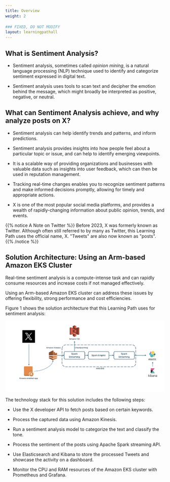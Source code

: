 ```yaml
---
title: Overview
weight: 2

### FIXED, DO NOT MODIFY
layout: learningpathall
---
```


## What is Sentiment Analysis?

* Sentiment analysis, sometimes called *opinion mining*,  is a natural language processing (NLP) technique used to identify and categorize sentiment expressed in digital text. 

* Sentiment analysis uses tools to scan text and decipher the emotion behind the message, which might broadly be interpreted as positive, negative, or neutral.  

## What can Sentiment Analysis achieve, and why analyze posts on X?

* Sentiment analysis can help identify trends and patterns, and inform predictions.

* Sentiment analysis provides insights into how people feel about a particular topic or issue, and can help to identify emerging viewpoints.

* It is a scalable way of providing organizations and businesses with valuable data such as insights into user feedback, which can then be used in reputation management.

* Tracking real-time changes enables you to recognize sentiment patterns and make informed decisions promptly, allowing for timely and appropriate actions.

* X is one of the most popular social media platforms, and provides a wealth of rapidly-changing information about public opinion, trends, and events.

{{% notice A Note on Twitter %}}
Before 2023, X was formerly known as Twitter. Although often still referred to by many as Twitter, this Learning Path uses the official name, X. "Tweets" are also now known as "posts".
{{% /notice %}}

## Solution Architecture: Using an Arm-based Amazon EKS Cluster 

Real-time sentiment analysis is a compute-intense task and can rapidly consume resources and increase costs if not managed effectively.

Using an Arm-based Amazon EKS cluster can address these issues by offering flexibility, strong performance and cost efficiencies.  

Figure 1 shows the solution architecture that this Learning Path uses for sentiment analysis:

![sentiment analysis #center](_images/Sentiment-Analysis.png "Figure 1: Sentiment Analysis Architecture." )

The technology stack for this solution includes the following steps:

- Use the X developer API to fetch posts based on certain keywords.

- Process the captured data using Amazon Kinesis.

- Run a sentiment analysis model to categorize the text and classify the tone.

- Process the sentiment of the posts using Apache Spark streaming API.

- Use Elasticsearch and Kibana to store the processed Tweets and showcase the activity on a dashboard.

- Monitor the CPU and RAM resources of the Amazon EKS cluster with Prometheus and Grafana.

